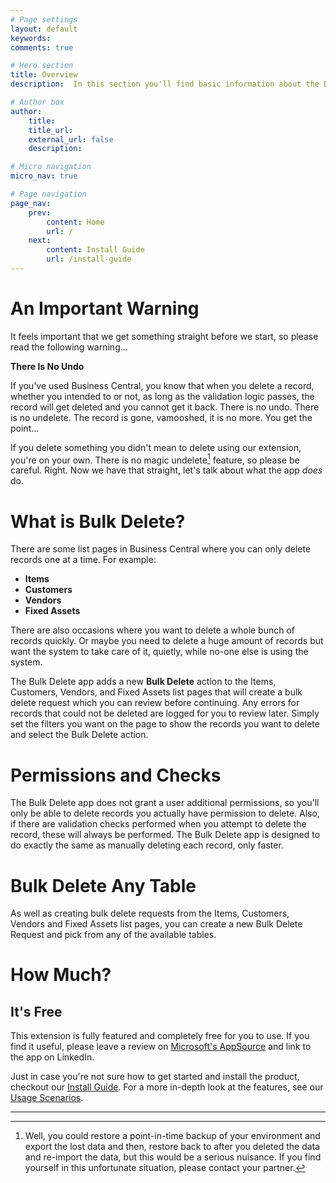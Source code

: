 ```yaml
---
# Page settings
layout: default
keywords:
comments: true

# Hero section
title: Overview
description:  In this section you'll find basic information about the Bulk Delete extension, what it does, and how to use the features. Read this section to help you decide if this is the right extension for you.

# Author box
author:
    title: 
    title_url: 
    external_url: false
    description: 

# Micro navigation
micro_nav: true

# Page navigation
page_nav:
    prev:
        content: Home
        url: /
    next:
        content: Install Guide
        url: /install-guide
---
```


# An Important Warning

It feels important that we get something straight before we start, so please read the following warning...

<div class="callout callout--danger">
<p><strong>There Is No Undo</strong></p>
If you've used Business Central, you know that when you delete a record, whether you intended to or not, as long as the validation logic passes, the record will get deleted and you cannot get it back. There is no undo. There is no undelete. The record is gone, vamooshed, it is no more. You get the point...
</div>

If you delete something you didn't mean to delete using our extension, you're on your own. There is no magic undelete[^1] feature, so please be careful. Right. Now we have that straight, let's talk about what the app *does* do.

# What is Bulk Delete?

There are some list pages in Business Central where you can only delete records one at a time. For example:

- **Items**
- **Customers**
- **Vendors**
- **Fixed Assets**

There are also occasions where you want to delete a whole bunch of records quickly. Or maybe you need to delete a huge amount of records but want the system to take care of it, quietly, while no-one else is using the system.

The Bulk Delete app adds a new **Bulk Delete** action to the Items, Customers, Vendors, and Fixed Assets list pages that will create a bulk delete request which you can review before continuing. Any errors for records that could not be deleted are logged for you to review later. Simply set the filters you want on the page to show the records you want to delete and select the Bulk Delete action.

# Permissions and Checks

The Bulk Delete app does not grant a user additional permissions, so you'll only be able to delete records you actually have permission to delete. Also, if there are validation checks performed when you attempt to delete the record, these will always be performed. The Bulk Delete app is designed to do exactly the same as manually deleting each record, only faster.

# Bulk Delete Any Table

As well as creating bulk delete requests from the Items, Customers, Vendors and Fixed Assets list pages, you can create a new Bulk Delete Request and pick from any of the available tables.

# How Much?

## It's Free

This extension is fully featured and completely free for you to use. If you find it useful, please leave a review on [Microsoft's AppSource](https://appsource.microsoft.com/en-us/product/dynamics-365-business-central/PUBID.bcappslimited1693858041247%7CAID.bulk-delete%7CPAPPID.f6ed7976-9eb2-4854-b0e3-ab8a4a3f23ea?tab=Overview) and link to the app on LinkedIn.

Just in case you're not sure how to get started and install the product, checkout our [Install Guide](/BulkDelete/install-guide). For a more in-depth look at the features, see our [Usage Scenarios](/BulkDelete/usage-scenarios).

---

[^1]: Well, you could restore a point-in-time backup of your environment and export the lost data and then, restore back to after you deleted the data and re-import the data, but this would be a serious nuisance. If you find yourself in this unfortunate situation, please contact your partner.